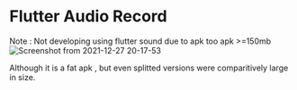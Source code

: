 # Flutter Audio Record

Note : Not developing using flutter sound due to apk too apk >=150mb
![Screenshot from 2021-12-27 20-17-53](https://user-images.githubusercontent.com/33422449/147539910-63cf51fb-4126-47d6-809f-10ca71800ecd.png)

Although it is a fat apk , but even splitted versions were comparitively large in size. 
